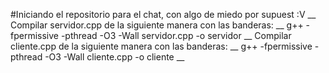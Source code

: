 #Iniciando el repositorio para el chat, con algo de miedo por supuest :V __
Compilar servidor.cpp de la siguiente manera con las banderas: __
g++ -fpermissive -pthread -O3 -Wall  servidor.cpp -o servidor __
Compilar cliente.cpp de la siguiente manera con las banderas: __
g++ -fpermissive -pthread -O3 -Wall  cliente.cpp -o cliente __